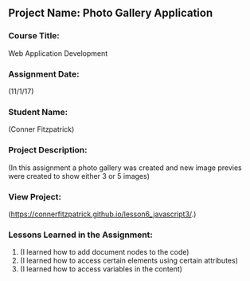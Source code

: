 ## Project Name:  Photo Gallery Application

### Course Title:
Web Application Development

### Assignment Date:  
(11/1/17)

### Student Name:  
(Conner Fitzpatrick)

### Project Description:
(In this assignment a photo gallery was created and new image previes were created to show either 3 or 5 images)

### View Project:
(https://connerfitzpatrick.github.io/lesson6_javascript3/.)

### Lessons Learned in the Assignment:
1. (I learned how to add document nodes to the code)
2. (I learned how to access certain elements using certain attributes)
3. (I learned how to access variables in the content)
